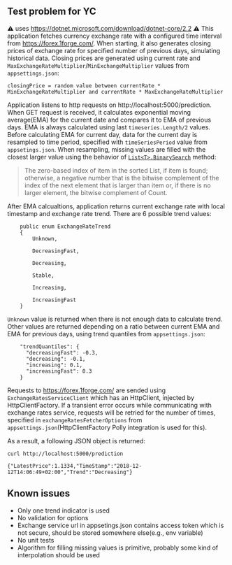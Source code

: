 ## Test problem for YC

:warning: uses https://dotnet.microsoft.com/download/dotnet-core/2.2 :warning:
This application fetches currency exchange rate with a configured time interval from https://forex.1forge.com/. When starting, it also generates closing prices of exchange rate for specified number of previous days, simulating historical data. Closing prices are generated using current rate and `MaxExchangeRateMultiplier`/`MinExchangeMultiplier` values from `appsettings.json`:

```
closingPrice = random value between currentRate * MinExchangeRateMultiplier and currentRate * MaxExchangeRateMultiplier
```

Application listens to http requests on http://localhost:5000/prediction. When GET request is received, it calculates exponential moving average(EMA) for the current date and compares it to EMA of previous days. EMA is always calculated using last `timeseries.Length/2` values. Before calculating EMA for current day, data for the current day is resampled to time period, specified with `timeSeriesPeriod` value from `appsetings.json`. When resampling, missing values are filled with the closest larger value using the behavior of [`List<T>.BinarySearch`](https://docs.microsoft.com/en-us/dotnet/api/system.collections.generic.list-1.binarysearch?view=netframework-4.7.2) method:

>The zero-based index of item in the sorted List<T>, if item is found; otherwise, a negative number that is the bitwise complement of the index of the next element that is larger than item or, if there is no larger element, the bitwise complement of Count.

After EMA calcualtions, application returns current exchange rate with local timestamp and exchange rate trend. There are 6 possible trend values:

```
    public enum ExchangeRateTrend
    {
        Unknown,

        DecreasingFast,

        Decreasing,

        Stable,

        Increasing,

        IncreasingFast
    }
```

`Unknown` value is returned when there is not enough data to calculate trend. Other values are returned depending on a ratio between current EMA and EMA for previous days, using trend quantiles from `appsettings.json`:

```
    "trendQuantiles": {
      "decreasingFast": -0.3,
      "decreasing": -0.1,
      "increasing": 0.1,
      "increasingFast": 0.3
    }
```

Requests to https://forex.1forge.com/ are sended using `ExchangeRatesServiceClient` which has an HttpClient, injected by HttpClientFactory. If a transient error occurs while communicating with exchange rates service, requests will be retried for the number of times, specified in `exchangeRatesFetcherOptions` from `appsettings.json`(HttpClientFactory Polly integration is used for this).

As a result, a following JSON object is returned:

```
curl http://localhost:5000/prediction

{"LatestPrice":1.1334,"TimeStamp":"2018-12-12T14:06:49+02:00","Trend":"Decreasing"}
```

## Known issues

- Only one trend indicator is used
- No validation for options
- Exchange service url in appsetings.json contains access token which is not secure, should be stored somewhere else(e.g., env variable)
- No unit tests
- Algorithm for filling missing values is primitive, probably some kind of interpolation should be used

